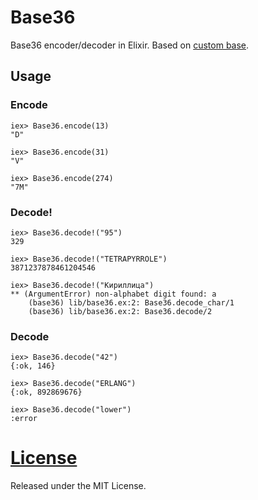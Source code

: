 # Base36

Base36 encoder/decoder in Elixir. Based on [custom base](https://github.com/igas/custom_base).

## Usage

### Encode

```
iex> Base36.encode(13)
"D"

iex> Base36.encode(31)
"V"

iex> Base36.encode(274)
"7M"
```

### Decode!

```
iex> Base36.decode!("95")
329

iex> Base36.decode!("TETRAPYRROLE")
3871237878461204546

iex> Base36.decode!("Кириллица")
** (ArgumentError) non-alphabet digit found: а
    (base36) lib/base36.ex:2: Base36.decode_char/1
    (base36) lib/base36.ex:2: Base36.decode/2
```

### Decode

```
iex> Base36.decode("42")
{:ok, 146}

iex> Base36.decode("ERLANG")
{:ok, 892869676}

iex> Base36.decode("lower")
:error
```

# [License](https://github.com/nscyclone/base36/blob/master/LICENSE)

Released under the MIT License.
